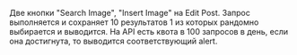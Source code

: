Две кнопки "Search Image", "Insert Image" на Edit Post. 
Запрос выполняется и сохраняет 10 результатов 1 из которых рандомно выбирается и выводится. На API есть квота в 100 запросов в день, если она достигнута, то выводится соответствующий alert. 
